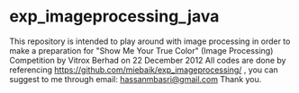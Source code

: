 exp_imageprocessing_java
========================

This repository is intended to play around with image processing in order to make a preparation for "Show Me Your True Color" (Image Processing) Competition by Vitrox Berhad on 22 December 2012  All codes are done by referencing https://github.com/miebaik/exp_imageprocessing/ , you can suggest to me through  email: hassanmbasri@gmail.com  Thank you.